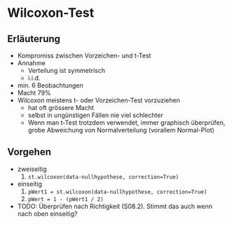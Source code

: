 # Wilcoxon-Test

## Erläuterung
- Kompromiss zwischen Vorzeichen- und t-Test
- Annahme
    - Verteilung ist symmetrisch
    - i.i.d.
- min. 6 Beobachtungen
- Macht 79%
- Wilcoxon meistens t- oder Vorzeichen-Test vorzuziehen
    - hat oft grössere Macht
    - selbst in ungünstigen Fällen nie viel schlechter
    - Wenn man t-Test trotzdem verwendet, immer graphisch überprüfen, grobe Abweichung von Normalverteilung (vorallem Normal-Plot)

## Vorgehen
- zweiseitig
    1. `st.wilcoxon(data-nullhypothese, correction=True)`
- einseitig
    1. `pWert1 = st.wilcoxon(data-nullhypothese, correction=True)`
    2. `pWert = 1 - (pWert1 / 2)`
- TODO: Überprüfen nach Richtigkeit (S08.2). Stimmt das auch wenn nach oben einseitig?


